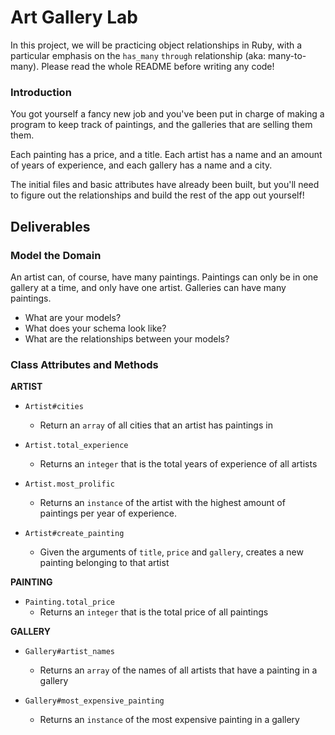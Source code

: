 # Art Gallery Lab

In this project, we will be practicing object relationships in Ruby, with a particular emphasis on the `has_many` `through` relationship (aka: many-to-many). Please read the whole README before writing any code!

### Introduction

You got yourself a fancy new job and you've been put in charge of making a program to keep track of paintings, and the galleries that are selling them them.

Each painting has a price, and a title. Each artist has a name and an amount of years of experience, and each gallery has a name and a city.

The initial files and basic attributes have already been built, but you'll need to figure out the relationships and build the rest of the app out yourself!

## Deliverables

### Model the Domain

An artist can, of course, have many paintings. Paintings can only be in one gallery at a time, and only have one artist. Galleries can have many paintings.

- What are your models?
- What does your schema look like?
- What are the relationships between your models?

### Class Attributes and Methods

**ARTIST**

  <!-- * `Artist.all`
    * Returns an `array` of all the artists -->

<!-- - `Artist#paintings`

  - Returns an `array` all the paintings by an artist -->

<!-- - `Artist#galleries`

  - Returns an `array` of all the galleries that an artist has paintings in -->

- `Artist#cities`

  - Return an `array` of all cities that an artist has paintings in

- `Artist.total_experience`

  - Returns an `integer` that is the total years of experience of all artists

- `Artist.most_prolific`

  - Returns an `instance` of the artist with the highest amount of paintings per year of experience.

- `Artist#create_painting`
  - Given the arguments of `title`, `price` and `gallery`, creates a new painting belonging to that artist

**PAINTING**

<!-- - `Painting.all`

  - Returns an `array` of all the paintings -->

- `Painting.total_price`
  - Returns an `integer` that is the total price of all paintings

**GALLERY**

<!-- - `Gallery.all`

  - Returns an `array` of all the galleries -->

<!-- - `Gallery#paintings`

  - Returns an `array` of all paintings in a gallery -->
<!--
- `Gallery#artists`

  - Returns an `array` of all artists that have a painting in a gallery -->

- `Gallery#artist_names`

  - Returns an `array` of the names of all artists that have a painting in a gallery

- `Gallery#most_expensive_painting`
  - Returns an `instance` of the most expensive painting in a gallery
